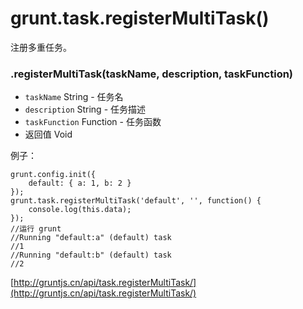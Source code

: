 # grunt.task.registerMultiTask()

注册多重任务。

### .registerMultiTask(taskName, description, taskFunction)

* `taskName` String - 任务名
* `description` String - 任务描述
* `taskFunction` Function - 任务函数
* 返回值 Void

例子：

    grunt.config.init({
        default: { a: 1, b: 2 }
    });
    grunt.task.registerMultiTask('default', '', function() {
        console.log(this.data);
    });
    //运行 grunt
    //Running "default:a" (default) task
    //1
    //Running "default:b" (default) task
    //2

[http://gruntjs.cn/api/task.registerMultiTask/](http://gruntjs.cn/api/task.registerMultiTask/)